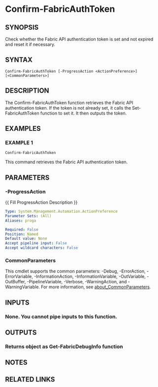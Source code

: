 # Confirm-FabricAuthToken

## SYNOPSIS
Check whether the Fabric API authentication token is set and not expired and reset it if necessary.

## SYNTAX

```
Confirm-FabricAuthToken [-ProgressAction <ActionPreference>] [<CommonParameters>]
```

## DESCRIPTION
The Confirm-FabricAuthToken function retrieves the Fabric API authentication token.
If the token is not already set, it calls the Set-FabricAuthToken function to set it.
It then outputs the token.

## EXAMPLES

### EXAMPLE 1
```
Confirm-FabricAuthToken
```

This command retrieves the Fabric API authentication token.

## PARAMETERS

### -ProgressAction
{{ Fill ProgressAction Description }}

```yaml
Type: System.Management.Automation.ActionPreference
Parameter Sets: (All)
Aliases: proga

Required: False
Position: Named
Default value: None
Accept pipeline input: False
Accept wildcard characters: False
```

### CommonParameters
This cmdlet supports the common parameters: -Debug, -ErrorAction, -ErrorVariable, -InformationAction, -InformationVariable, -OutVariable, -OutBuffer, -PipelineVariable, -Verbose, -WarningAction, and -WarningVariable. For more information, see [about_CommonParameters](http://go.microsoft.com/fwlink/?LinkID=113216).

## INPUTS

### None. You cannot pipe inputs to this function.
## OUTPUTS

### Returns object as Get-FabricDebugInfo function
## NOTES

## RELATED LINKS
